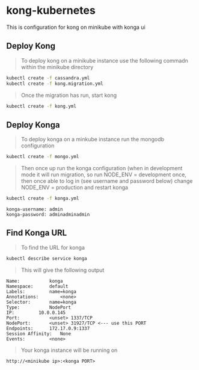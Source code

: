 # kong-kubernetes
This is configuration for kong on minikube with konga ui

## Deploy Kong
>To deploy kong on a minikube instance use the following commadn within the minikube directory

```bash
kubectl create -f cassandra.yml
kubectl create -f kong.migration.yml
```

> Once the migration has run, start kong

```bash
kubectl create -f kong.yml
```

## Deploy Konga
>To deploy konga on a minkube instance run the mongodb configuration

```bash
kubectl create -f mongo.yml
```
>Then once up run the konga configuration (when in development mode it will run migration,
so run NODE_ENV = development once, then once able to log in (see username and password below)
change NODE_ENV = production and restart konga

```bash
kubectl create -f konga.yml
```
```text
konga-username: admin
konga-password: adminadminadmin
```

## Find Konga URL

>To find the URL for konga

```bash
kubectl describe service konga
```
>This will give the following output

```text
Name:			konga
Namespace:		default
Labels:			name=konga
Annotations:		<none>
Selector:		name=konga
Type:			NodePort
IP:			10.0.0.145
Port:			<unset>	1337/TCP
NodePort:		<unset>	31927/TCP <--- use this PORT
Endpoints:		172.17.0.9:1337
Session Affinity:	None
Events:			<none>

```
> Your konga instance will be running on

```
http://<minikube ip>:<konga PORT>
```